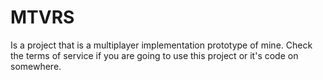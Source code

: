# MTVRS

Is a project that is a multiplayer implementation prototype of mine. Check the terms of service if you are going to use this project or it's code on somewhere.
